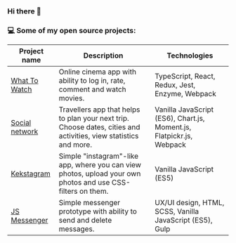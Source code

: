 ### Hi there 👋

<!--
**dmitryabov/dmitryabov** is a ✨ _special_ ✨ repository because its `README.md` (this file) appears on your GitHub profile.

Here are some ideas to get you started:

- 🔭 I’m currently working on ...
- 🌱 I’m currently learning ...
- 👯 I’m looking to collaborate on ...
- 🤔 I’m looking for help with ...
- 💬 Ask me about ...
- 📫 How to reach me: ...
- 😄 Pronouns: ...
- ⚡ Fun fact: ...
-->
### 💻 Some of my open source projects:

| Project name        | Description          | Technologies  |
| ------------- | ------------- | ----- |
| [What To Watch](https://github.com/dmitryabov/1110293-what-to-watch-4) | Online cinema app with ability to log in, rate, comment and watch movies. | TypeScript, React, Redux, Jest, Enzyme, Webpack |
| [Social network](https://github.com/dmitryabov/social) | Travellers app that helps to plan your next trip. Choose dates, cities and activities, view statistics and more. | Vanilla JavaScript (ES6), Chart.js, Moment.js, Flatpickr.js, Webpack |
| [Kekstagram](https://github.com/dmitryabov/1110293-kekstagram-19) | Simple "instagram"-like app, where you can view photos, upload your own photos and use CSS-filters on them. | Vanilla JavaScript (ES5) |
| [JS Messenger](https://github.com/dmitryabov/1110293-taskmanager-11) | Simple messenger prototype with ability to send and delete messages. | UX/UI design, HTML, SCSS, Vanilla JavaScript (ES5), Gulp |

